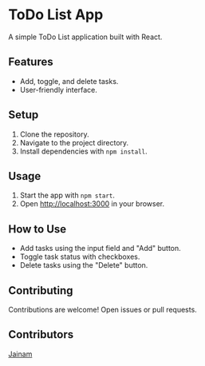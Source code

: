 # ToDo List App

A simple ToDo List application built with React.

## Features

- Add, toggle, and delete tasks.
- User-friendly interface.

## Setup

1. Clone the repository.
2. Navigate to the project directory.
3. Install dependencies with `npm install`.

## Usage

1. Start the app with `npm start`.
2. Open [http://localhost:3000](http://localhost:3000) in your browser.

## How to Use

- Add tasks using the input field and "Add" button.
- Toggle task status with checkboxes.
- Delete tasks using the "Delete" button.

## Contributing

Contributions are welcome! Open issues or pull requests.

## Contributors

[Jainam](https://github.com/jainamthakkar)
